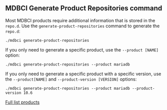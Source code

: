 ## MDBCI Generate Product Repositories command

Most MDBCI products require additional information that is stored in the `repo.d`.
Use the `generate-product-repositories` command to generate the `repo.d`:
```
./mdbci generate-product-repositories
```
If you only need to generate a specific product, use the `--product [NAME]` option:
```
./mdbci generate-product-repositories --product mariadb
```
If you only need to generate a specific product with a specific version, use the `--product[NAME]` and `--product-version [VERSION]` options:
```
./mdbci generate-product-repositories --product mariadb --product-version 10.6
```

[Full list products](../all_products.md)

